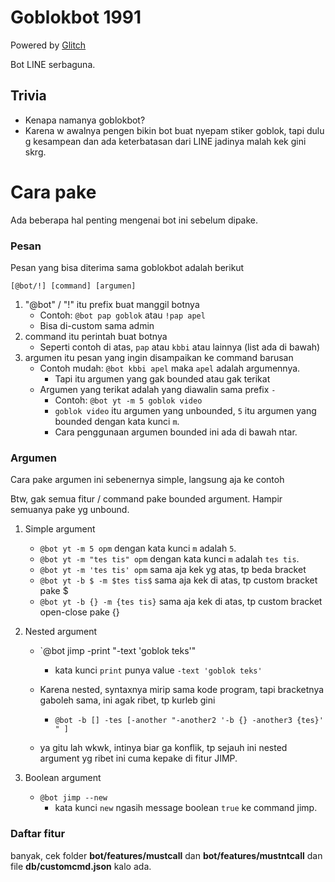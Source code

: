 # Goblokbot 1991

Powered by [Glitch](https://glitch.com)

Bot LINE serbaguna.

## Trivia
- Kenapa namanya goblokbot?
- Karena w awalnya pengen bikin bot buat nyepam stiker goblok, tapi dulu g kesampean dan ada keterbatasan dari LINE jadinya malah kek gini skrg.

# Cara pake
Ada beberapa hal penting mengenai bot ini sebelum dipake.
### Pesan
Pesan yang bisa diterima sama goblokbot adalah berikut

`[@bot/!] [command] [argumen]`

1. "@bot" / "!" itu prefix buat manggil botnya
    - Contoh: `@bot pap goblok` atau `!pap apel`
    - Bisa di-custom sama admin
2. command itu perintah buat botnya
    - Seperti contoh di atas, `pap` atau `kbbi` atau lainnya (list ada di bawah)
3. argumen itu pesan yang ingin disampaikan ke command barusan
    - Contoh mudah: `@bot kbbi apel` maka `apel` adalah argumennya.
       - Tapi itu argumen yang gak bounded atau gak terikat
    - Argumen yang terikat adalah yang diawalin sama prefix `-`
        - Contoh: `@bot yt -m 5 goblok video`
        - `goblok video` itu argumen yang unbounded, `5` itu argumen yang bounded dengan kata kunci `m`.
        - Cara penggunaan argumen bounded ini ada di bawah ntar.

### Argumen

Cara pake argumen ini sebenernya simple, langsung aja ke contoh

Btw, gak semua fitur / command pake bounded argument. Hampir semuanya pake yg unbound.

1. Simple argument
    - `@bot yt -m 5 opm` dengan kata kunci `m` adalah `5`.
    - `@bot yt -m "tes tis" opm` dengan kata kunci `m` adalah `tes tis`.
    - `@bot yt -m 'tes tis' opm` sama aja kek yg atas, tp beda bracket
    - `@bot yt -b $ -m $tes tis$` sama aja kek di atas, tp custom bracket pake $
    - `@bot yt -b {} -m {tes tis}` sama aja kek di atas, tp custom bracket open-close pake {}

2. Nested argument
    - `@bot jimp -print "-text 'goblok teks'"
        - kata kunci `print` punya value `-text 'goblok teks'`
    
    - Karena nested, syntaxnya mirip sama kode program, tapi bracketnya gaboleh sama, ini agak ribet, tp kurleb gini
        - `@bot -b [] -tes [-another "-another2 '-b {} -another3 {tes}' " ]`
    - ya gitu lah wkwk, intinya biar ga konflik, tp sejauh ini nested argument yg ribet ini cuma kepake di fitur JIMP.

3. Boolean argument
    - `@bot jimp --new`
      - kata kunci `new` ngasih message boolean `true` ke command jimp.

### Daftar fitur

banyak, cek folder **bot/features/mustcall** dan **bot/features/mustntcall** dan file **db/customcmd.json** kalo ada.
